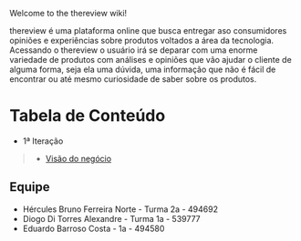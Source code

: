 Welcome to the thereview wiki!

thereview é uma plataforma online que busca entregar aso consumidores opiniões e experiências sobre produtos voltados a área da tecnologia. Acessando o thereview o usuário irá se deparar com uma enorme variedade de produtos com análises e opiniões que vão ajudar o cliente de alguma forma, seja ela uma dúvida, uma informação que não é fácil de encontrar ou até mesmo curiosidade de saber sobre os produtos.
# Tabela de Conteúdo
* 1ª Iteração
> * [Visão do negócio](https://github.com/Hercules-F/thereview/wiki/Vis%C3%A3o-do-Neg%C3%B3cio)

## Equipe
* Hércules Bruno Ferreira Norte - Turma 2a - 494692
* Diogo Di Torres Alexandre - Turma 1a - 539777
* Eduardo Barroso Costa - 1a - 494580